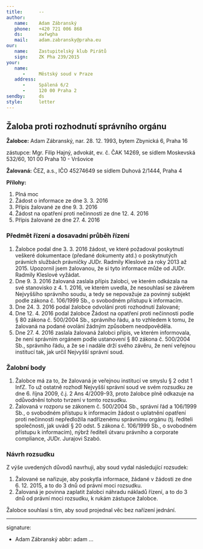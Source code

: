 ```yaml
---
title:      --
author:
   name:    Adam Zábranský
   phone:   +420 721 006 868
   ds:      xwfwgha
   mail:    adam.zabransky@praha.eu
our:
   name:    Zastupitelský klub Pirátů
   sign:    ZK Pha 239/2015
your:
   name:    
      -     Městský soud v Praze
   address:
      -     Spálená 6/2
      -     120 00 Praha 2
sendby:     ds
style:      letter
---
```


## Žaloba proti rozhodnutí správního orgánu

**Žalobce:**   Adam Zábranský, nar. 28. 12. 1993, bytem Zbynická 6, Praha 16

zástupce:  Mgr. Filip Hajný, advokát, ev. č. ČAK 14269, se sídlem Moskevská 532/60, 101 00 Praha 10 - Vršovice

**Žalovaná:**  ČEZ, a.s., IČO 45274649 se sídlem Duhová 2/1444, Praha 4

**Přílohy:**

1. Plná moc
2. Žádost o informace ze dne 3. 3. 2016
3. Přípis žalované ze dne 9. 3. 2016
4. Žádost na opatření proti nečinnosti ze dne 12. 4. 2016
5. Přípis žalované ze dne 27. 4. 2016

### Předmět řízení a dosavadní průběh řízení

1. Žalobce podal dne 3. 3. 2016 žádost, ve které požadoval poskytnutí veškeré dokumentace (předané dokumenty atd.) o poskytnutých právních službách právničky JUDr. Radmily Kleslové za roky 2013 až 2015. Upozornil jsem žalovanou, že si tyto informace může od JUDr. Radmily Kleslové vyžádat. 
2. Dne 9. 3. 2016 žalovaná zaslala přípis žalobci, ve kterém odkázala na své stanovisko z 4. 1. 2016, ve kterém uvedla, že nesouhlasí se závěrem Nejvyššího správního soudu, a tedy se nepovažuje za povinný subjekt podle zákona č. 106/1999 Sb., o svobodném přístupu k informacím. 
3. Dne 24. 3. 2016 podal žalobce odvolání proti rozhodnutí žalované;
4. Dne 12. 4. 2016 podal žalobce Žádost na opatření proti nečinnosti podle § 80 zákona č. 500/2004 Sb., správního řádu, a to vzhledem k tomu, že žalovaná na podané ovolání žádným způsobem neodpověděla.
5. Dne 27. 4. 2016 zaslala žalovaná žalobci přípis, ve kterém informovala, že není správním orgánem podle ustanovení § 80 zákona č. 500/2004 Sb., správního řádu, a že se i nadále drží svého závěru, že není veřejnou institucí tak, jak určil Nejvyšší správní soud. 

### Žalobní body

1. Žalobce má za to, že žalovaná je veřejnou institucí ve smyslu § 2 odst 1 InfZ. To už ostatně rozhodl Nejvyšší správní soud ve svém rozsudku ze dne 6. října 2009, č.j. 2 Ans 4/2009-93, proto žalobce plně odkazuje na odůvodnění tohoto tvrzení v tomto rozsudku. 
2. Žalovaná v rozporu se zákonem č. 500/2004 Sb., správní řád a 106/1999 Sb., o svobodném přístupu k informacím žádost o uplatnění opatření proti nečinnosti nepředložila nadřízenému správnímu orgánu (tj. řediteli společnosti, jak uvádí § 20 odst. 5 zákona č. 106/1999 Sb., o svobodném přístupu k informacím), nýbrž řediteli útvaru právního a corporate compliance, JUDr. Jurajovi Szabó. 

### Návrh rozsudku

Z výše uvedených důvodů navrhuji, aby soud vydal následující rozsudek:

1. Žalované se nařizuje, aby poskytla informace, žádané v žádosti ze dne 6. 12. 2015, a to do 3 dnů od právní moci rozsudku.
2. Žalovaná je povinna zaplatit žalobci náhradu nákladů řízení, a to do 3 dnů od právní moci rozsudku, k rukám zástupce žalobce.

Žalobce souhlasí s tím, aby soud projednal věc bez nařízení jednání. 


---
signature:
  - Adam Zábranský
abbr:       adam
...
